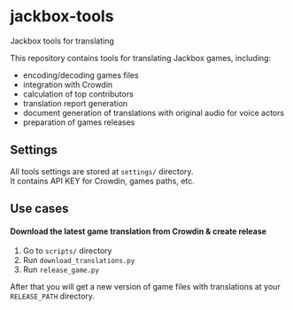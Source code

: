 # jackbox-tools

Jackbox tools for translating

This repository contains tools for translating Jackbox games, including:

* encoding/decoding games files
* integration with Crowdin
* calculation of top contributors
* translation report generation
* document generation of translations with original audio for voice actors
* preparation of games releases

## Settings

All tools settings are stored at `settings/` directory.  
It contains API KEY for Crowdin, games paths, etc.

## Use cases

#### Download the latest game translation from Crowdin & create release

1. Go to `scripts/` directory
2. Run `download_translations.py`
3. Run `release_game.py`

After that you will get a new version of game files with translations at your `RELEASE_PATH` directory. 
